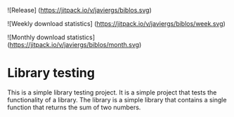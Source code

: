 ![Release]
(https://jitpack.io/v/javiergs/biblos.svg)

![Weekly download statistics]
(https://jitpack.io/v/javiergs/biblos/week.svg)

![Monthly download statistics]
(https://jitpack.io/v/javiergs/biblos/month.svg)

# Library testing

This is a simple library testing project. 
It is a simple project that tests the functionality of a library. 
The library is a simple library that contains a single function that returns the sum of two numbers.

